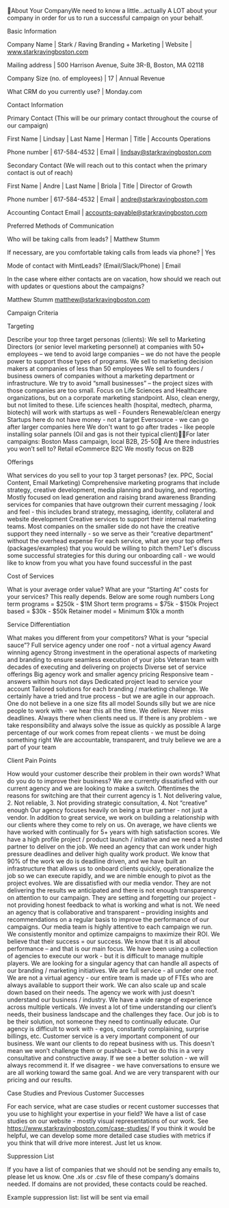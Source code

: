 About Your CompanyWe need to know a little…actually A LOT about your company in order for us to run a successful campaign on your behalf. 


Basic Information

Company Name
 | Stark / Raving Branding + Marketing
 | Website
 | www.starkravingboston.com

Mailing address
 | 500 Harrison Avenue, Suite 3R-B, Boston, MA 02118

Company Size (no. of employees)
 | 17
 | Annual Revenue

What CRM do you currently use?
 | Monday.com

Contact Information

Primary Contact (This will be our primary contact throughout the course of our campaign)

First Name
 | Lindsay
 | Last Name
 | Herman
 | Title
 | Accounts Operations

Phone number
 | 617-584-4532
 | Email
 | lindsay@starkravingboston.com

Secondary Contact (We will reach out to this contact when the primary contact is out of reach)

First Name
 | Andre
 | Last Name
 | Briola
 | Title
 | Director of Growth

Phone number
 | 617-584-4532
 | Email
 | andre@starkravingboston.com

Accounting Contact Email
 | accounts-payable@starkravingboston.com

Preferred Methods of Communication

Who will be taking calls from leads?
 | Matthew Stumm

If necessary, are you comfortable taking calls from leads via phone?
 | Yes

Mode of contact with MintLeads? (Email/Slack/Phone)
 | Email

In the case where either contacts are on vacation, how should we reach out with updates or questions about the campaigns?

Matthew Stumm
 matthew@starkravingboston.com


Campaign Criteria

Targeting

Describe your top three target personas (clients): 
 We sell to Marketing Directors (or senior level marketing personnel) at companies with 50+ employees – we tend to avoid large companies – we do not have the people power to support those types of programs.
 We sell to marketing decision makers at companies of less than 50 employees
 We sell to founders / business owners of companies without a marketing department or infrastructure. We try to avoid “small businesses” – the project sizes with those companies are too small.
 Focus on Life Sciences and Healthcare organizations, but on a corporate marketing standpoint. Also, clean energy, but not limited to these. 
 Life sciences health (hospital, medtech, pharma, biotech) 
 will work with startups as well - Founders
 Renewable/clean energy
 Startups here do not have money - not a target 
 Eversource - we can go after larger companies here
 We don't want to go after trades - like people installing solar pannels
 (Oil and gas is not their typical client)For later campaigns: Boston Mass campaign, local B2B, 25-50
 Are there industries you won’t sell to? 
 Retail
 eCommerce
 B2C
 We mostly focus on B2B

Offerings

What services do you sell to your top 3 target personas? (ex. PPC, Social Content, Email Marketing) 
 Comprehensive marketing programs that include strategy, creative development, media planning and buying, and reporting. Mostly focused on lead generation and raising brand awareness
 Branding services for companies that have outgrown their current messaging / look and feel - this includes brand strategy, messaging, identity, collateral and website development
 Creative services to support their internal marketing teams. Most companies on the smaller side do not have the creative support they need internally - so we serve as their “creative department” without the overhead expense
 For each service, what are your top offers (packages/examples) that you would be willing to pitch them?
 Let's discuss some successful strategies for this during our onboarding call - we would like to know from you what you have found successful in the past

Cost of Services

What is your average order value? What are your “Starting At” costs for your services?
 This really depends. Below are some rough numbers
 Long term programs = $250k - $1M
 Short term programs = $75k - $150k
 Project based = $30k - $50k
 Retainer model = Minimum $10k a month

Service Differentiation

What makes you different from your competitors? What is your “special sauce”?
 Full service agency under one roof - not a virtual agency
 Award winning agency
 Strong investment in the operational aspects of marketing and branding to ensure seamless execution of your jobs
 Veteran team with decades of executing and delivering on projects
 Diverse set of service offerings
 Big agency work and smaller agency pricing
 Responsive team - answers within hours not days
 Dedicated project lead to service your account
 Tailored solutions for each branding / marketing challenge. We certainly have a tried and true process - but we are agile in our approach. One do not believe in a one size fits all model
 Sounds silly but we are nice people to work with - we hear this all the time. We deliver. Never miss deadlines. Always there when clients need us.
 If there is any problem - we take responsibility and always solve the issue as quickly as possible
 A large percentage of our work comes from repeat clients - we must be doing something right
 We are accountable, transparent, and truly believe we are a part of your team

Client Pain Points

How would your customer describe their problem in their own words? What do you do to improve their business?
 We are currently dissatisfied with our current agency and we are looking to make a switch. Oftentimes the reasons for switching are that their current agency is 1. Not delivering value, 2. Not reliable, 3. Not providing strategic consultation, 4. Not “creative” enough
 Our agency focuses heavily on being a true partner - not just a vendor. In addition to great service, we work on building a relationship with our clients where they come to rely on us. On average, we have clients we have worked with continually for 5+ years with high satisfaction scores.
 We have a high profile project / product launch / initiative and we need a trusted partner to deliver on the job. We need an agency that can work under high pressure deadlines and deliver high quality work product.
 We know that 90% of the work we do is deadline driven, and we have built an infrastructure that allows us to onboard clients quickly, operationalize the job so we can execute rapidly, and we are nimble enough to pivot as the project evolves.
 We are dissatisfied with our media vendor. They are not delivering the results we anticipated and there is not enough transparency on attention to our campaign. They are setting and forgetting our project - not providing honest feedback to what is working and what is not. We need an agency that is collaborative and transparent – providing insights and recommendations on a regular basis to improve the performance of our campaigns.
 Our media team is highly attentive to each campaign we run. We consistently monitor and optimize campaigns to maximize their ROI. We believe that their success = our success. We know that it is all about performance – and that is our main focus.
 We have been using a collection of agencies to execute our work - but it is difficult to manage multiple players. We are looking for a singular agency that can handle all aspects of our branding / marketing initiatives.
 We are full service - all under one roof. We are not a virtual agency - our entire team is made up of FTEs who are always available to support their work. We can also scale up and scale down based on their needs.
 The agency we work with just doesn't understand our business / industry.
 We have a wide range of experience across multiple verticals. We invest a lot of time understanding our client’s needs, their business landscape and the challenges they face. Our job is to be their solution, not someone they need to continually educate.
 Our agency is difficult to work with - egos, constantly complaining, surprise billings, etc.
 Customer service is a very important component of our business. We want our clients to do repeat business with us. This doesn't mean we won’t challenge them or pushback – but we do this in a very consultative and constructive away. If we see a better solution - we will always recommend it. If we disagree - we have conversations to ensure we are all working toward the same goal. And we are very transparent with our pricing and our results. 

Case Studies and Previous Customer Successes

For each service, what are case studies or recent customer successes that you use to highlight your expertise in your field?
 We have a list of case studies on our website - mostly visual representations of our work. 
 See https://www.starkravingboston.com/case-studies/
 If you think it would be helpful, we can develop some more detailed case studies with metrics if you think that will drive more interest. Just let us know.


Suppression List

If you have a list of companies that we should not be sending any emails to, please let us know. 
 One .xls or .csv file of these company’s domains needed. If domains are not provided, these contacts could be reached.

Example suppression list: list will be sent via email
